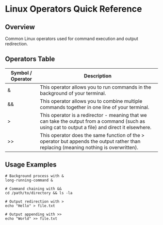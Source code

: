 # Linux Operators Quick Reference

## Overview
Common Linux operators used for command execution and output redirection.

## Operators Table

| Symbol / Operator | Description |
|------------------|-------------|
| & | This operator allows you to run commands in the background of your terminal. |
| && | This operator allows you to combine multiple commands together in one line of your terminal. |
| > | This operator is a redirector - meaning that we can take the output from a command (such as using cat to output a file) and direct it elsewhere. |
| >> | This operator does the same function of the > operator but appends the output rather than replacing (meaning nothing is overwritten). |

## Usage Examples

```text
# Background process with &
long-running-command &

# Command chaining with &&
cd /path/to/directory && ls -la

# Output redirection with >
echo "Hello" > file.txt

# Output appending with >>
echo "World" >> file.txt
